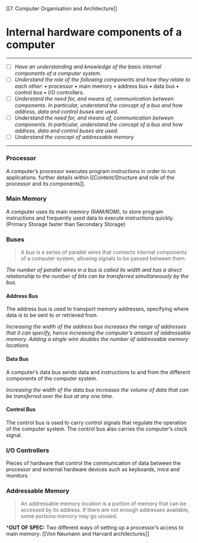 [[7. Computer Organisation and Architecture]]
# Internal hardware components of a computer
---
- [ ] *Have an understanding and knowledge of the basic internal components of a computer system.*
- [ ] *Understand the role of the following components and how they relate to each other:* 
	• processor
	• main memory
	• address bus 
	• data bus 
	• control bus 
	• I/O controllers.
- [ ] *Understand the need for, and means of, communication between components. In particular, understand the concept of a bus and how address, data and control buses are used.*
- [ ] *Understand the need for, and means of, communication between components. In particular, understand the concept of a bus and how address, data and control buses are used.*
- [ ] *Understand the concept of addressable memory*
---
### Processor
A computer’s processor executes program instructions in order to run applications. further details within [[Content/Structure and role of the processor and its components]].

### Main Memory
A computer uses its main memory (RAM/ROM), to store program instructions and frequently used data to execute instructions quickly. (Primary Storage faster than Secondary Storage)

### Buses
>A bus is a series of parallel wires that connects internal components of a computer system, allowing signals to be passed between them.

*The number of parallel wires in a bus is called its width and has a direct relationship to the number of bits can be transferred simultaneously by the bus.*

#### Address Bus
The address bus is used to transport memory addresses, specifying where data is to be sent to or retrieved from. 

*Increasing the width of the address bus increases the range of addresses that it can specify, hence increasing the computer’s amount of addressable memory. Adding a single wire doubles the number of addressable memory locations.*
#### Data Bus
A computer’s data bus sends data and instructions to and from the different components of the computer system.

*Increasing the width of the data bus increases the volume of data that can be transferred over the bus at any one time.*

#### Control Bus
The control bus is used to carry control signals that regulate the operation of the computer system. The control bus also carries the computer’s clock signal.

### I/O Controllers
Pieces of hardware that control the communication of data between the processor and external hardware devices such as keyboards, mice and monitors

### Addressable Memory
>An addressable memory location is a portion of memory that can be accessed by its address. If there are not enough addresses available, some portions memory may go unused.

\***OUT OF SPEC:** Two different ways of setting up a processor’s access to main memory: [[Von Neumann and Harvard architectures]]
